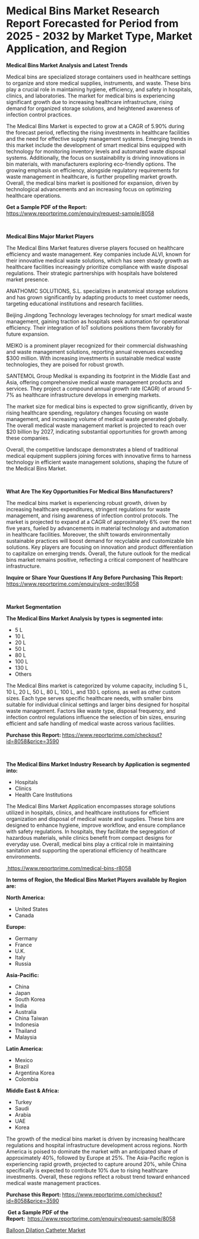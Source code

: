 <p><h1>Medical Bins Market Research Report Forecasted for Period from 2025 -  2032 by Market Type, Market Application, and Region</h1></p><p><strong>Medical Bins Market Analysis and Latest Trends</strong></p>
<p><p>Medical bins are specialized storage containers used in healthcare settings to organize and store medical supplies, instruments, and waste. These bins play a crucial role in maintaining hygiene, efficiency, and safety in hospitals, clinics, and laboratories. The market for medical bins is experiencing significant growth due to increasing healthcare infrastructure, rising demand for organized storage solutions, and heightened awareness of infection control practices.</p><p>The Medical Bins Market is expected to grow at a CAGR of 5.90% during the forecast period, reflecting the rising investments in healthcare facilities and the need for effective supply management systems. Emerging trends in this market include the development of smart medical bins equipped with technology for monitoring inventory levels and automated waste disposal systems. Additionally, the focus on sustainability is driving innovations in bin materials, with manufacturers exploring eco-friendly options. The growing emphasis on efficiency, alongside regulatory requirements for waste management in healthcare, is further propelling market growth. Overall, the medical bins market is positioned for expansion, driven by technological advancements and an increasing focus on optimizing healthcare operations.</p></p>
<p><strong>Get a Sample PDF of the Report:&nbsp;</strong> <a href="https://www.reportprime.com/enquiry/request-sample/8058?utm_campaign=2480&utm_medium=2&utm_source=Github&utm_content=ia&utm_term=19032025&utm_id=medical-bins">https://www.reportprime.com/enquiry/request-sample/8058</a></p>
<p>&nbsp;</p>
<p><strong>Medical Bins Major Market Players</strong></p>
<p><p>The Medical Bins Market features diverse players focused on healthcare efficiency and waste management. Key companies include ALVI, known for their innovative medical waste solutions, which has seen steady growth as healthcare facilities increasingly prioritize compliance with waste disposal regulations. Their strategic partnerships with hospitals have bolstered market presence.</p><p>ANATHOMIC SOLUTIONS, S.L. specializes in anatomical storage solutions and has grown significantly by adapting products to meet customer needs, targeting educational institutions and research facilities.</p><p>Beijing Jingdong Technology leverages technology for smart medical waste management, gaining traction as hospitals seek automation for operational efficiency. Their integration of IoT solutions positions them favorably for future expansion.</p><p>MEIKO is a prominent player recognized for their commercial dishwashing and waste management solutions, reporting annual revenues exceeding $300 million. With increasing investments in sustainable medical waste technologies, they are poised for robust growth.</p><p>SANTEMOL Group Medikal is expanding its footprint in the Middle East and Asia, offering comprehensive medical waste management products and services. They project a compound annual growth rate (CAGR) of around 5-7% as healthcare infrastructure develops in emerging markets.</p><p>The market size for medical bins is expected to grow significantly, driven by rising healthcare spending, regulatory changes focusing on waste management, and increasing volume of medical waste generated globally. The overall medical waste management market is projected to reach over $20 billion by 2027, indicating substantial opportunities for growth among these companies. </p><p>Overall, the competitive landscape demonstrates a blend of traditional medical equipment suppliers joining forces with innovative firms to harness technology in efficient waste management solutions, shaping the future of the Medical Bins Market.</p></p>
<p>&nbsp;</p>
<p><strong>What Are The Key Opportunities For Medical Bins Manufacturers?</strong></p>
<p><p>The medical bins market is experiencing robust growth, driven by increasing healthcare expenditures, stringent regulations for waste management, and rising awareness of infection control protocols. The market is projected to expand at a CAGR of approximately 6% over the next five years, fueled by advancements in material technology and automation in healthcare facilities. Moreover, the shift towards environmentally sustainable practices will boost demand for recyclable and customizable bin solutions. Key players are focusing on innovation and product differentiation to capitalize on emerging trends. Overall, the future outlook for the medical bins market remains positive, reflecting a critical component of healthcare infrastructure.</p></p>
<p><strong>Inquire or Share Your Questions If Any Before Purchasing This Report:</strong> <a href="https://www.reportprime.com/enquiry/pre-order/8058?utm_campaign=2480&utm_medium=2&utm_source=Github&utm_content=ia&utm_term=19032025&utm_id=medical-bins">https://www.reportprime.com/enquiry/pre-order/8058</a></p>
<p>&nbsp;</p>
<p><strong>Market Segmentation</strong></p>
<p><strong>The Medical Bins Market Analysis by types is segmented into:</strong></p>
<p><ul><li>5 L</li><li>10 L</li><li>20 L</li><li>50 L</li><li>80 L</li><li>100 L</li><li>130 L</li><li>Others</li></ul></p>
<p><p>The Medical Bins market is categorized by volume capacity, including 5 L, 10 L, 20 L, 50 L, 80 L, 100 L, and 130 L options, as well as other custom sizes. Each type serves specific healthcare needs, with smaller bins suitable for individual clinical settings and larger bins designed for hospital waste management. Factors like waste type, disposal frequency, and infection control regulations influence the selection of bin sizes, ensuring efficient and safe handling of medical waste across various facilities.</p></p>
<p><strong>Purchase this Report:&nbsp;</strong><a href="https://www.reportprime.com/checkout?id=8058&price=3590&utm_campaign=2480&utm_medium=2&utm_source=Github&utm_content=ia&utm_term=19032025&utm_id=medical-bins">https://www.reportprime.com/checkout?id=8058&price=3590</a></p>
<p>&nbsp;</p>
<p><strong>The Medical Bins Market Industry Research by Application is segmented into:</strong></p>
<p><ul><li>Hospitals</li><li>Clinics</li><li>Health Care Institutions</li></ul></p>
<p><p>The Medical Bins Market Application encompasses storage solutions utilized in hospitals, clinics, and healthcare institutions for efficient organization and disposal of medical waste and supplies. These bins are designed to enhance hygiene, improve workflow, and ensure compliance with safety regulations. In hospitals, they facilitate the segregation of hazardous materials, while clinics benefit from compact designs for everyday use. Overall, medical bins play a critical role in maintaining sanitation and supporting the operational efficiency of healthcare environments.</p></p>
<p><a href="https://www.reportprime.com/medical-bins-r8058?utm_campaign=2480&utm_medium=2&utm_source=Github&utm_content=ia&utm_term=19032025&utm_id=medical-bins">&nbsp;https://www.reportprime.com/medical-bins-r8058</a></p>
<p><strong>In terms of Region, the Medical Bins Market Players available by Region are:</strong></p>
<p>
    <p> <strong> North America: </strong>
        <ul>
            <li>United States</li>
            <li>Canada</li>
        </ul>
        </p> 
    <p> <strong> Europe: </strong>
        <ul>
            <li>Germany</li>
            <li>France</li>
            <li>U.K.</li>
            <li>Italy</li>
            <li>Russia</li>
        </ul>
        </p> 
    <p> <strong> Asia-Pacific: </strong>
        <ul>
            <li>China</li>
            <li>Japan</li>
            <li>South Korea</li>
            <li>India</li>
            <li>Australia</li>
            <li>China Taiwan</li>
            <li>Indonesia</li>
            <li>Thailand</li>
            <li>Malaysia</li>
        </ul>
        </p> 
    <p> <strong> Latin America: </strong>
        <ul>
            <li>Mexico</li>
            <li>Brazil</li>
            <li>Argentina Korea</li>
            <li>Colombia</li>
        </ul>
        </p> 
    <p> <strong> Middle East & Africa: </strong>
        <ul>
            <li>Turkey</li>
            <li>Saudi</li>
            <li>Arabia</li>
            <li>UAE</li>
            <li>Korea</li>
        </ul>
    </p>
    </p>
<p><p>The growth of the medical bins market is driven by increasing healthcare regulations and hospital infrastructure development across regions. North America is poised to dominate the market with an anticipated share of approximately 40%, followed by Europe at 25%. The Asia-Pacific region is experiencing rapid growth, projected to capture around 20%, while China specifically is expected to contribute 10% due to rising healthcare investments. Overall, these regions reflect a robust trend toward enhanced medical waste management practices.</p></p>
<p><strong>Purchase this Report: </strong><a href="https://www.reportprime.com/checkout?id=8058&price=3590&utm_campaign=2480&utm_medium=2&utm_source=Github&utm_content=ia&utm_term=19032025&utm_id=medical-bins">https://www.reportprime.com/checkout?id=8058&price=3590</a></p>
<p>&nbsp;<strong>Get a Sample PDF of the Report:&nbsp;&nbsp;</strong><a href="https://www.reportprime.com/enquiry/request-sample/8058?utm_campaign=2480&utm_medium=2&utm_source=Github&utm_content=ia&utm_term=19032025&utm_id=medical-bins">https://www.reportprime.com/enquiry/request-sample/8058</a></p>
<p><strong></strong></p>
<p><p><a href="https://github.com/iroldilom/Market-Research-Report-List-1/blob/main/balloon-dilation-catheter-market.md?utm_campaign=2480&utm_medium=2&utm_source=Github&utm_content=ia&utm_term=19032025&utm_id=medical-bins">Balloon Dilation Catheter Market</a></p></p>